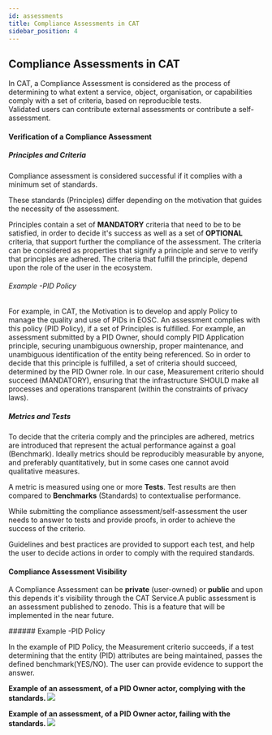 ```yaml
---
id: assessments
title: Compliance Assessments in CAT 
sidebar_position: 4
---
```


## Compliance Assessments in CAT 
<p>In CAT, a Compliance Assessment is considered as the process of determining to what extent a service, object, organisation, or capabilities comply with a set of criteria, based on reproducible tests. <br/>Validated users can contribute external assessments or contribute a self-assessment. </p>

#### Verification of a Compliance Assessment
##### Principles and Criteria 
<p>Compliance assessment is considered successful if it complies with a minimum set of standards.</p>
<p>These standards (Principles) differ depending on the motivation that guides the necessity of the assessment. </p>

Principles contain a set of <b>MANDATORY</b> criteria that need to be to be satisfied, in order to decide it's success as well as a set of <b>OPTIONAL</b> criteria, that support further the compliance of the assessment. The criteria can be considered as properties that signify a principle and  serve to verify that principles are adhered. The criteria that fulfill the principle, depend upon the role of the user in the ecosystem.
###### Example -PID Policy
For example, in CAT, the Motivation is to develop and apply Policy to manage the quality and use of PIDs in EOSC. An assessment complies with this policy (PID Policy), if a set of Principles is fulfilled.
For example, an assessment submitted by a PID Owner, should comply PID Application principle, securing unambiguous ownership, proper maintenance, and unambiguous identification of the entity being referenced. So in order to decide that this principle is fulfilled, a set of criteria should succeed, determined by the PID Owner role. In our case, Measurement criterio should succeed (MANDATORY), ensuring that the infrastructure SHOULD make all processes and operations transparent (within the constraints of privacy laws).

##### Metrics and Tests


<p> To decide that the criteria comply and the principles are adhered, metrics are introduced that represent the actual performance against a goal (Benchmark). Ideally metrics should be reproducibly measurable by anyone, and preferably quantitatively, but in some cases one cannot avoid qualitative measures. </p>
<p> A metric is measured using one or more <b>Tests</b>. Test results are then compared to <b>Benchmarks</b> (Standards) to contextualise performance. </p>
<p> While submitting the compliance assessment/self-assessment the user needs to answer to tests and provide proofs, in order to achieve the success of the criterio.</p>
<p> Guidelines and best practices are provided to support each test, and help the user to decide actions in order to comply with the required standards.</p>

#### Compliance Assessment Visibility
<p> A Compliance Assessment can be <b>private</b> (user-owned) or <b>public</b> and upon this depends it's visibility through the CAT Service.A public assessment is an assessment published to zenodo. This is a feature that will be implemented in the near future. </p>
###### Example -PID Policy
<p> In the example of PID Policy, the Measurement criterio succeeds, if a test determining that the entity (PID) attributes are being maintained, passes the defined benchmark(YES/NO). The user can provide evidence to support the answer. </p>

<b> Example of an assessment, of a PID Owner actor, complying with the standards. </b>
![](/img/assessments/pidowner_policy_succeed.png) 


<b> Example of an assessment, of a PID Owner actor, failing with the standards. </b>
![](/img/assessments/pidowner_policy_fail.png) 

